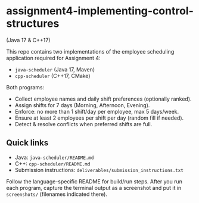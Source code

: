 # assignment4-implementing-control-structures

(Java 17 & C++17)

This repo contains two implementations of the employee scheduling application required for Assignment 4:
- `java-scheduler` (Java 17, Maven)
- `cpp-scheduler` (C++17, CMake)

Both programs:
- Collect employee names and daily shift preferences (optionally ranked).
- Assign shifts for 7 days (Morning, Afternoon, Evening).
- Enforce: no more than 1 shift/day per employee, max 5 days/week.
- Ensure at least 2 employees per shift per day (random fill if needed).
- Detect & resolve conflicts when preferred shifts are full.

## Quick links
- Java: `java-scheduler/README.md`
- C++: `cpp-scheduler/README.md`
- Submission instructions: `deliverables/submission_instructions.txt`

Follow the language-specific README for build/run steps. After you run each program, capture the terminal output as a screenshot and put it in `screenshots/` (filenames indicated there).
